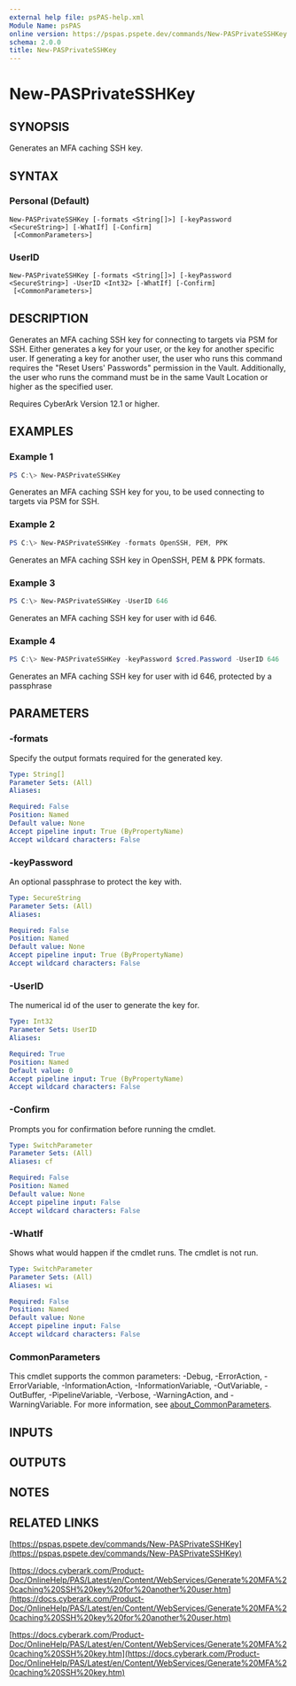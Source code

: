 ```yaml
---
external help file: psPAS-help.xml
Module Name: psPAS
online version: https://pspas.pspete.dev/commands/New-PASPrivateSSHKey
schema: 2.0.0
title: New-PASPrivateSSHKey
---
```


# New-PASPrivateSSHKey

## SYNOPSIS
Generates an MFA caching SSH key.

## SYNTAX

### Personal (Default)
```
New-PASPrivateSSHKey [-formats <String[]>] [-keyPassword <SecureString>] [-WhatIf] [-Confirm]
 [<CommonParameters>]
```

### UserID
```
New-PASPrivateSSHKey [-formats <String[]>] [-keyPassword <SecureString>] -UserID <Int32> [-WhatIf] [-Confirm]
 [<CommonParameters>]
```

## DESCRIPTION
Generates an MFA caching SSH key for connecting to targets via PSM for SSH.
Either generates a key for your user, or the key for another specific user.
If generating a key for another user, the user who runs this command requires the "Reset Users' Passwords" permission in the Vault.
Additionally, the user who runs the command must be in the same Vault Location or higher as the specified user.

Requires CyberArk Version 12.1 or higher.

## EXAMPLES

### Example 1
```powershell
PS C:\> New-PASPrivateSSHKey
```

Generates an MFA caching SSH key for you, to be used connecting to targets via PSM for SSH.

### Example 2
```powershell
PS C:\> New-PASPrivateSSHKey -formats OpenSSH, PEM, PPK
```

Generates an MFA caching SSH key in OpenSSH, PEM & PPK formats.

### Example 3
```powershell
PS C:\> New-PASPrivateSSHKey -UserID 646
```

Generates an MFA caching SSH key for user with id 646.

### Example 4
```powershell
PS C:\> New-PASPrivateSSHKey -keyPassword $cred.Password -UserID 646
```

Generates an MFA caching SSH key for user with id 646, protected by a passphrase

## PARAMETERS

### -formats
Specify the output formats required for the generated key.

```yaml
Type: String[]
Parameter Sets: (All)
Aliases:

Required: False
Position: Named
Default value: None
Accept pipeline input: True (ByPropertyName)
Accept wildcard characters: False
```

### -keyPassword
An optional passphrase to protect the key with.

```yaml
Type: SecureString
Parameter Sets: (All)
Aliases:

Required: False
Position: Named
Default value: None
Accept pipeline input: True (ByPropertyName)
Accept wildcard characters: False
```

### -UserID
The numerical id of the user to generate the key for.

```yaml
Type: Int32
Parameter Sets: UserID
Aliases:

Required: True
Position: Named
Default value: 0
Accept pipeline input: True (ByPropertyName)
Accept wildcard characters: False
```

### -Confirm
Prompts you for confirmation before running the cmdlet.

```yaml
Type: SwitchParameter
Parameter Sets: (All)
Aliases: cf

Required: False
Position: Named
Default value: None
Accept pipeline input: False
Accept wildcard characters: False
```

### -WhatIf
Shows what would happen if the cmdlet runs. The cmdlet is not run.

```yaml
Type: SwitchParameter
Parameter Sets: (All)
Aliases: wi

Required: False
Position: Named
Default value: None
Accept pipeline input: False
Accept wildcard characters: False
```

### CommonParameters
This cmdlet supports the common parameters: -Debug, -ErrorAction, -ErrorVariable, -InformationAction, -InformationVariable, -OutVariable, -OutBuffer, -PipelineVariable, -Verbose, -WarningAction, and -WarningVariable. For more information, see [about_CommonParameters](http://go.microsoft.com/fwlink/?LinkID=113216).

## INPUTS

## OUTPUTS

## NOTES

## RELATED LINKS

[https://pspas.pspete.dev/commands/New-PASPrivateSSHKey](https://pspas.pspete.dev/commands/New-PASPrivateSSHKey)

[https://docs.cyberark.com/Product-Doc/OnlineHelp/PAS/Latest/en/Content/WebServices/Generate%20MFA%20caching%20SSH%20key%20for%20another%20user.htm](https://docs.cyberark.com/Product-Doc/OnlineHelp/PAS/Latest/en/Content/WebServices/Generate%20MFA%20caching%20SSH%20key%20for%20another%20user.htm)

[https://docs.cyberark.com/Product-Doc/OnlineHelp/PAS/Latest/en/Content/WebServices/Generate%20MFA%20caching%20SSH%20key.htm](https://docs.cyberark.com/Product-Doc/OnlineHelp/PAS/Latest/en/Content/WebServices/Generate%20MFA%20caching%20SSH%20key.htm)
